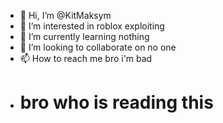 - 👋 Hi, I’m @KitMaksym
- 👀 I’m interested in roblox exploiting
- 🌱 I’m currently learning nothing
- 💞️ I’m looking to collaborate on no one
- 📫 How to reach me bro i'm bad
- <h1><h1>bro who is reading this</h1></h1>

<!---
why i need to type this
--->
